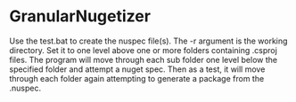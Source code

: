 # GranularNugetizer

Use the test.bat to create the nuspec file(s). The -r argument is the working directory. Set it to one level above one or more folders containing .csproj files. The program will move through each sub folder one level below the specified folder and attempt a nuget spec. Then as a test, it will move through each folder again attempting to generate a package from the .nuspec.

